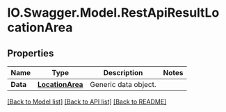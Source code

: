 # IO.Swagger.Model.RestApiResultLocationArea
## Properties

Name | Type | Description | Notes
------------ | ------------- | ------------- | -------------
**Data** | [**LocationArea**](LocationArea.md) | Generic data object. | 

[[Back to Model list]](../README.md#documentation-for-models) [[Back to API list]](../README.md#documentation-for-api-endpoints) [[Back to README]](../README.md)

